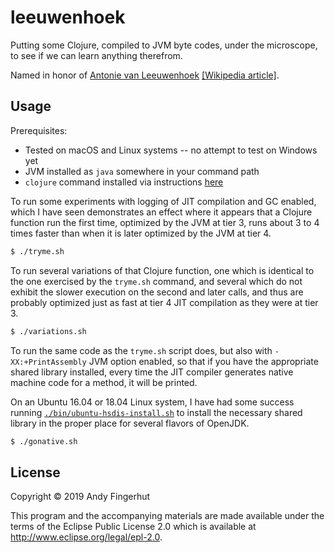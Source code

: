 # leeuwenhoek

Putting some Clojure, compiled to JVM byte codes, under the
microscope, to see if we can learn anything therefrom.

Named in honor of [Antonie van
Leeuwenhoek](https://ucmp.berkeley.edu/history/leeuwenhoek.html)
[[Wikipedia article]](https://en.wikipedia.org/wiki/Antonie_van_Leeuwenhoek).


## Usage

Prerequisites:
* Tested on macOS and Linux systems -- no attempt to test on Windows yet
* JVM installed as `java` somewhere in your command path
* `clojure` command installed via instructions [here](https://clojure.org/guides/getting_started)

To run some experiments with logging of JIT compilation and GC
enabled, which I have seen demonstrates an effect where it appears
that a Clojure function run the first time, optimized by the JVM at
tier 3, runs about 3 to 4 times faster than when it is later optimized
by the JVM at tier 4.

```bash
$ ./tryme.sh
```

To run several variations of that Clojure function, one which is
identical to the one exercised by the `tryme.sh` command, and several
which do not exhibit the slower execution on the second and later
calls, and thus are probably optimized just as fast at tier 4 JIT
compilation as they were at tier 3.

```bash
$ ./variations.sh
```

To run the same code as the `tryme.sh` script does, but also with
`-XX:+PrintAssembly` JVM option enabled, so that if you have the
appropriate shared library installed, every time the JIT compiler
generates native machine code for a method, it will be printed.

On an Ubuntu 16.04 or 18.04 Linux system, I have had some success
running [`./bin/ubuntu-hsdis-install.sh`](bin/ubuntu-hsdis-install.sh)
to install the necessary shared library in the proper place for
several flavors of OpenJDK.

```bash
$ ./gonative.sh
```


## License

Copyright © 2019 Andy Fingerhut

This program and the accompanying materials are made available under the
terms of the Eclipse Public License 2.0 which is available at
http://www.eclipse.org/legal/epl-2.0.
